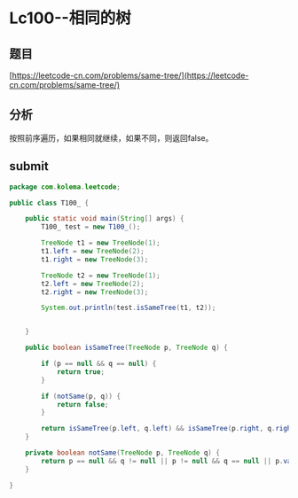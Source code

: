 # Lc100--相同的树

## 题目

[https://leetcode-cn.com/problems/same-tree/](https://leetcode-cn.com/problems/same-tree/)

## 分析

按照前序遍历，如果相同就继续，如果不同，则返回false。

## submit

```java
package com.kolema.leetcode;

public class T100_ {

    public static void main(String[] args) {
        T100_ test = new T100_();

        TreeNode t1 = new TreeNode(1);
        t1.left = new TreeNode(2);
        t1.right = new TreeNode(3);

        TreeNode t2 = new TreeNode(1);
        t2.left = new TreeNode(2);
        t2.right = new TreeNode(3);

        System.out.println(test.isSameTree(t1, t2));


    }

    public boolean isSameTree(TreeNode p, TreeNode q) {

        if (p == null && q == null) {
            return true;
        }

        if (notSame(p, q)) {
            return false;
        }

        return isSameTree(p.left, q.left) && isSameTree(p.right, q.right);
    }

    private boolean notSame(TreeNode p, TreeNode q) {
        return p == null && q != null || p != null && q == null || p.val != q.val;
    }

}
```

